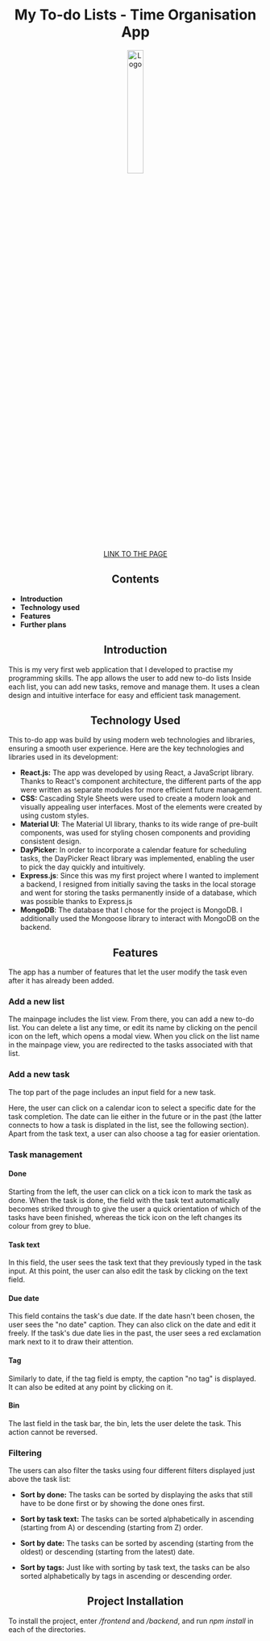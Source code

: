 <h1 align="center">My To-do Lists - Time Organisation App</h1>

<p align="center">
<img src="https://cdn-icons-png.flaticon.com/512/2666/2666505.png" alt="Logo" width="25%" height="25%">
</p>

<p align="center"><a href="https://all-my-todo-lists.netlify.app/">LINK TO THE PAGE</a></p>

<h2 align="center">Contents</h2>

- **Introduction**
- **Technology used**
- **Features**
- **Further plans**

<h2 align="center">Introduction</h2>

This is my very first web application that I developed to practise my programming skills. The app allows the user to add new to-do lists Inside each list, you can add new tasks, remove and manage them. It uses a clean design and intuitive interface for easy and efficient task management.

<h2 align="center">Technology Used</h2>

This to-do app was build by using modern web technologies and libraries, ensuring a smooth user experience. Here are the key technologies and libraries
used in its development:

- **React.js:** The app was developed by using React, a JavaScript library. Thanks to React's component architecture, the different parts of the app
  were written as separate modules for more efficient future management.
- **CSS:** Cascading Style Sheets were used to create a modern look and visually appealing user interfaces. Most of the elements were created by
  using custom styles.
- **Material UI**: The Material UI library, thanks to its wide range of pre-built components, was used for styling chosen components
  and providing consistent design.
- **DayPicker**: In order to incorporate a calendar feature for scheduling tasks, the DayPicker React library was implemented,
  enabling the user to pick the day quickly and intuitively.
- **Express.js**: Since this was my first project where I wanted to implement a backend, I resigned from initially saving the tasks in the local storage and went for storing the tasks permanently inside of a database, which was possible thanks to Express.js
- **MongoDB**: The database that I chose for the project is MongoDB. I additionally used the Mongoose library to interact with MongoDB on the backend.

<h2 align="center">Features</h2>

The app has a number of features that let the user modify the task even after it has already been added.

### Add a new list

The mainpage includes the list view. From there, you can add a new to-do list. You can delete a list any time, or edit its name by clicking on the pencil icon on the left, which opens a modal view. When you click on the list name in the mainpage view, you are redirected to the tasks associated with that list.

### Add a new task

The top part of the page includes an input field for a new task.

Here, the user can click on a calendar icon to select a specific date for the task completion. The date can lie either in the future or in the past (the latter connects to how a task is displated in the list, see the following section). Apart from the task text, a user can also choose a tag for easier orientation.

### Task management

#### Done

Starting from the left, the user can click on a tick icon to mark the task as done. When the task is done, the field with the task text automatically
becomes striked through to give the user a quick orientation of which of the tasks have been finished, whereas the tick icon on the left changes its colour from grey to blue.

#### Task text

In this field, the user sees the task text that they previously typed in the task input. At this point, the user can also edit the task by clicking
on the text field.

#### Due date

This field contains the task's due date. If the date hasn't been chosen, the user sees the "no date" caption. They can also click on the date
and edit it freely. If the task's due date lies in the past, the user sees a red exclamation mark next to it to draw their attention.

#### Tag

Similarly to date, if the tag field is empty, the caption "no tag" is displayed. It can also be edited at any point by clicking on it.

#### Bin

The last field in the task bar, the bin, lets the user delete the task. This action cannot be reversed.

### Filtering

The users can also filter the tasks using four different filters displayed just above the task list:

- **Sort by done:** The tasks can be sorted by displaying the asks that still have to be done first or by showing the done ones first.

- **Sort by task text:** The tasks can be sorted alphabetically in ascending (starting from A) or descending (starting from Z) order.

- **Sort by date:** The tasks can be sorted by ascending (starting from the oldest) or descending (starting from the latest) date.

- **Sort by tags:** Just like with sorting by task text, the tasks can be also sorted alphabetically by tags in ascending or descending order.

<h2 align="center">Project Installation</h2>

To install the project, enter _/frontend_ and _/backend_, and run _npm install_ in each of the directories.
